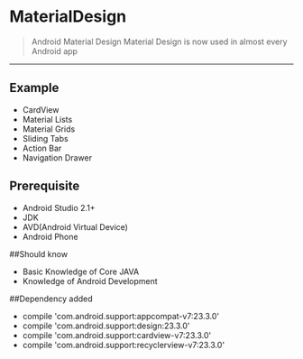 # MaterialDesign
>Android Material Design
Material Design is now used in almost every Android app
*** 

## Example
- CardView 
- Material Lists
- Material Grids
- Sliding Tabs
- Action Bar
- Navigation Drawer


## Prerequisite 
- Android Studio 2.1+
- JDK
- AVD(Android Virtual Device)
- Android Phone

##Should know
- Basic Knowledge of Core JAVA
- Knowledge of Android Development

##Dependency added
- compile 'com.android.support:appcompat-v7:23.3.0'
 -   compile 'com.android.support:design:23.3.0'
  -  compile 'com.android.support:cardview-v7:23.3.0'
  -  compile 'com.android.support:recyclerview-v7:23.3.0'
  
